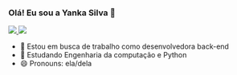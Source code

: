 ### Olá! Eu sou a Yanka Silva 👋

<div>
  <a href ="mailto:yankassilva@gmail.com"><img height-"180cm" src="https://img.shields.io/badge/Gmail-D14836?style=for-the-badge&logo=gmail&logoColor=white" terget_blank">     </a>
  <a href ="https://www.linkedin.com/in/yankassilva@gmail.com-45875016a" target="_blank"><img src="https://img.shields.io/badge/LinkedIn-%23007785?style=for-the-badge&logo=linkedin&logoColor=white" target="_blank"></a>
</div>

- 🔭 Estou em busca de trabalho como desenvolvedora back-end
- 🌱 Estudando Engenharia da computação e Python
- 😄 Pronouns: ela/dela



